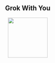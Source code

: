 <div align=center>
  <h2> Grok With You</h2>
<img src="https://user-images.githubusercontent.com/72405338/175272049-7697eee5-05d3-4cd2-bc9b-25b4a9f298c9.png" width=128 />
</div>
